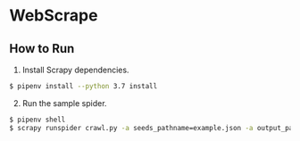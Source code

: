# WebScrape


## How to Run
1. Install Scrapy dependencies.
```sh
$ pipenv install --python 3.7 install
```

2. Run the sample spider.
```sh
$ pipenv shell
$ scrapy runspider crawl.py -a seeds_pathname=example.json -a output_pathname=./example -a depth=3
```
